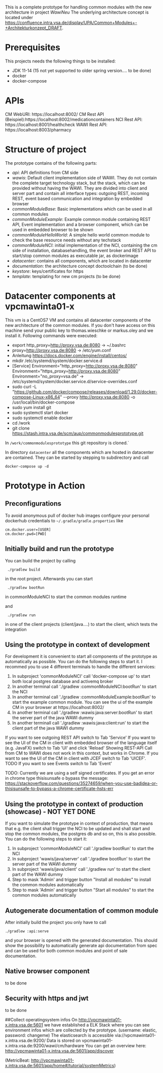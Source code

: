 
This is a complete prototype for handling common modules with the new architecture in project *WawiNeu*
The underlying architecture concept is located under https://confluence.intra.vsa.de/display/UPA/Common+Modules+-+Architekturkonzept_DRAFT.

# Prerequisites
This projects needs the following things to be installed:

- JDK 11-14 (15 not yet supported to older spring version.... to be done)
- docker
- docker-compose

# APIs
CM WebURI: https://localhost:8002/
CM Rest API (Beispiel):https://localhost:8002/medicationcontainers
NCI Rest API: https://localhost:8001/healthcheck 
WAWI Rest API: https://localhost:8003/pharmacy


# Structure of project
The prototype contains of the following parts:
* *api*: API definitions from CM side
* *wawis*: Default client implementation side of WAWI. They do not contain the complete target technology stack,
  but the stack, which can be provided without having the WAWI. They are divided into client and server part and contain
  all interface types: outgoing REST, incoming REST, event based communication and integration by embedded browser
* *commonModuleBase*: Basic implementations which can be used in all common modules
* *commonModuleExample*: Example common module containing REST API, Event implementation and a browser component,
  which can be used in embedded browser to be shown
* *commonModuleHelloWorld*: A simple hello world common module to check the base resource needs without any techstack
* *commonModuleNCI*: initial implementation of the NCI, containing the cm side of installation,
  databasehandling, the event broker and REST API to start/stop common modules as executable jar,
  as dockerimage
* *datacenter*: contains all components, which are located in datacenter
* *documentation*: the architecture concept doctoolchain (to be done)
* *keystore*: keys/certificates for https
* *template*: templating for new cm projects (to be done)

# Datacenter components at vpcmawinta01-x
This vm is a CentOS7 VM and contains all datacenter components of the new architecture of the common modules.
If you don't have access on this machine send your public key to thomas.wieschke or markus.oley and we install it.
Following commands were executed:
* export http_proxy=http://proxy.vsa.de:8080 -> ~/.bashrc
* proxy=http://proxy.vsa.de:8080 -> /etc/yum.conf
* Anleitung https://docs.docker.com/engine/install/centos/
* mkdir /etc/systemd/system/docker.service.d
* [Service]
  Environment="http_proxy=http://proxy.vsa.de:8080"
  Environment="https_proxy=http://proxy.vsa.de:8080"
  Environment="no_proxy=vsa.de" ->   /etc/systemd/system/docker.service.d/service-overrides.conf
* sudo curl -L "https://github.com/docker/compose/releases/download/1.29.0/docker-compose-Linux-x86_64" --proxy http://proxy.vsa.de:8080 -o /usr/local/bin/docker-compose
* sudo yum install git
* sudo systemctl start docker
* sudo systemctl enable docker
* cd /work
* git clone https://stash.intra.vsa.de/scm/aup/commonmodulesprototype.git

In `/work/commonmodulesprototype` this git repository is cloned.`

In directory `datacenter` all the components which are hosted in datacenter are contained.
They can be started by stepping to subdirectory and call
```
docker-compose up -d
```

# Prototype in Action

## Preconfigurations
To avoid anonymous pull of docker hub images configure your personal dockerhub credentials to 
`~/.gradle/gradle.properties` like

```
cm.docker.user=[USER]
cm.docker.pwd=[PWD]
```

## Initially build and run the prototype
You can build the project by calling
```
 ./gradlew build 
```
in the root project. Afterwards you can start
```
 ./gradlew bootRun 
```
in commonModuleNCI to start the common modules runtime

and
```
 ./gradlew run 
```
in one of the client projects (client/java....) to start the client, which tests the integration

## Using the prototype in context of development
For development it is convenient to start all components of the prototype as automatically as possible. 
You can do the following steps to start it. I recommed you to use 4 different terminals to handle the different
services: 

1. In subproject 'commonModuleNCI' call 'docker-compose up' to start both local postgres database and activemq broker
2. In another terminal call './gradlew :commonModuleNCI:bootRun' to start the NCI 
3. In another terminal call './gradlew :commonModuleExample:bootRun' to start the example common module. 
   You can see the ui of the example CM in your browser at https://localhost:8002/
4. In another terminal call './gradlew :wawis:java:server:bootRun' to start the server part of the java WAWI dummy
5. In another terminall call './gradlew :wawis:java:client:run' to start the client part of the java WAWI dummy
 
If you want to see outgoing REST API switch to Tab 'Service'
If you want to see the UI of the CM in client with embedded browser of the language itself (e.g. JavaFX) switch to Tab 'UI' and click 'Reload'
Showing REST-API Call from CM to WAWI does not work in this context, but works in Chrome.
If you want to see the UI of the CM in client with JCEF switch to Tab 'UICEF'. TODO
If you want to see Events switch to Tab 'Event' 

TODO: Currently we are using a self signed certificates. If you get an error in chrome type thisisunsafe o bypass the message:
https://stackoverflow.com/questions/35274659/when-you-use-badidea-or-thisisunsafe-to-bypass-a-chrome-certificate-hsts-err

## Using the prototype in context of production (showcase) - NOT YET DONE
If you want to simulate the prototype in context of production, that means that e.g. the client shall trigger the 
NCI to be updated and shall start and stop the common modules, the postgres db and so on, this is also possible. 
You can do the following steps to start it: 

1. In subproject 'commonModuleNCI' call './gradlew bootRun' to start the NCI
2. In subproject 'wawis/java/server' call './gradlew bootRun' to start the server part of the WAWI dummy
3. In subproject 'wawis/java/client' call './gradlew run' to start the client part of the WAWI dummy
4. Step to mask 'Admin' and trigger button "Install all modules" to install the common modules automatically
4. Step to mask 'Admin' and trigger button "Start all modules" to start the common modules automatically

## Autogenerate documentation of common module
After initially build the project you only have to call 
```
./gradlew :api:serve
``` 
and your browser is opened with the generated documentation.
This should show the possibility to automatically generate api documentation from spec and can be used for both 
common modules and point of sale documentation.

## Native browser component
to be done

## Security with https and jwt
to be done

##Collect operatingsystem infos 
On http://vpcmawinta01-x.intra.vsa.de:5601 we have established a ELK Stack where you can see environment infos 
which are collected by the prototype. (username: elastic, password: changeme)
The elasticsearch is accessible via://vpcmawinta01-x.intra.vsa.de:9200/
Data is stored on vpcmawinta01-x.intra.vsa.de:9200/wawi/cm/hardware
You can get an overview here: http://vpcmawinta01-x.intra.vsa.de:5601/app/discover

(MetricBeat:     http://vpcmawinta01-x.intra.vsa.de:5601/app/home#/tutorial/systemMetrics)
























